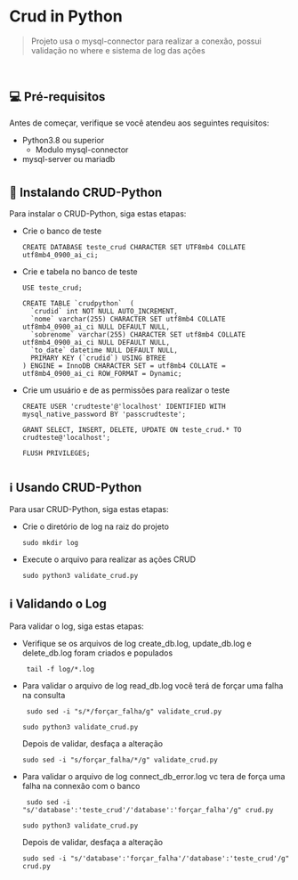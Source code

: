 # Crud in Python
> Projeto usa o mysql-connector para realizar a conexão, possui validação no where e sistema de log das ações 

<br/>

## 💻 Pré-requisitos

Antes de começar, verifique se você atendeu aos seguintes requisitos:
- Python3.8 ou superior
  - Modulo mysql-connector
- mysql-server ou mariadb

#

## 🚀 Instalando CRUD-Python

Para instalar o CRUD-Python, siga estas etapas:

- Crie o banco de teste
  ```
  CREATE DATABASE teste_crud CHARACTER SET UTF8mb4 COLLATE utf8mb4_0900_ai_ci;
  ```

- Crie e tabela no banco de teste
  ```
  USE teste_crud;
  ```
  ```
  CREATE TABLE `crudpython`  (
    `crudid` int NOT NULL AUTO_INCREMENT,
    `nome` varchar(255) CHARACTER SET utf8mb4 COLLATE utf8mb4_0900_ai_ci NULL DEFAULT NULL,
    `sobrenome` varchar(255) CHARACTER SET utf8mb4 COLLATE utf8mb4_0900_ai_ci NULL DEFAULT NULL,
    `to_date` datetime NULL DEFAULT NULL,
    PRIMARY KEY (`crudid`) USING BTREE
  ) ENGINE = InnoDB CHARACTER SET = utf8mb4 COLLATE = utf8mb4_0900_ai_ci ROW_FORMAT = Dynamic;
  ```

- Crie um usuário e de as permissões para realizar o teste
  ```
  CREATE USER 'crudteste'@'localhost' IDENTIFIED WITH mysql_native_password BY 'passcrudteste';
  ```
  ```
  GRANT SELECT, INSERT, DELETE, UPDATE ON teste_crud.* TO crudteste@'localhost';
  ```
  ```
  FLUSH PRIVILEGES;
  ```
#

## :information_source: Usando CRUD-Python

Para usar CRUD-Python, siga estas etapas:

- Crie o diretório de log na raiz do projeto
  ```
  sudo mkdir log
  ```
- Execute o arquivo para realizar as ações CRUD
  ```
  sudo python3 validate_crud.py
  ```

## :information_source: Validando o Log

Para validar o log, siga estas etapas:

- Verifique se os arquivos de log create_db.log, update_db.log e delete_db.log foram criados e populados
  ```
   tail -f log/*.log
  ```
- Para validar o arquivo de log read_db.log você terá de forçar uma falha na consulta
  ```
   sudo sed -i "s/*/forçar_falha/g" validate_crud.py
  ```
  ```
  sudo python3 validate_crud.py
  ```
  Depois de validar, desfaça a alteração
  ```
  sudo sed -i "s/forçar_falha/*/g" validate_crud.py
  ``` 
- Para validar o arquivo de log connect_db_error.log vc tera de força uma falha na connexão com o banco
  ```
   sudo sed -i "s/'database':'teste_crud'/'database':'forçar_falha'/g" crud.py
  ```
  ```
  sudo python3 validate_crud.py
  ```
  Depois de validar, desfaça a alteração
  ```
  sudo sed -i "s/'database':'forçar_falha'/'database':'teste_crud'/g" crud.py
  ``` 
